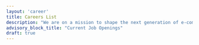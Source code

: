 ```yaml
---
layout: 'career'
title: Careers List
description: "We are on a mission to shape the next generation of e-commerce. A talented group of industry experts, we are excited to be growing a team of driven individuals that are just as passionate about the future of e-commerce. Up for the challenge? Join us."
advisory_block_title: "Current Job Openings"
draft: true
---
```

